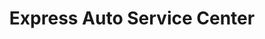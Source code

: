 ---
title: "Express Auto Service Center"
url: /baltimore/express-auto-service-center/
shop: Autowerkstatt
---